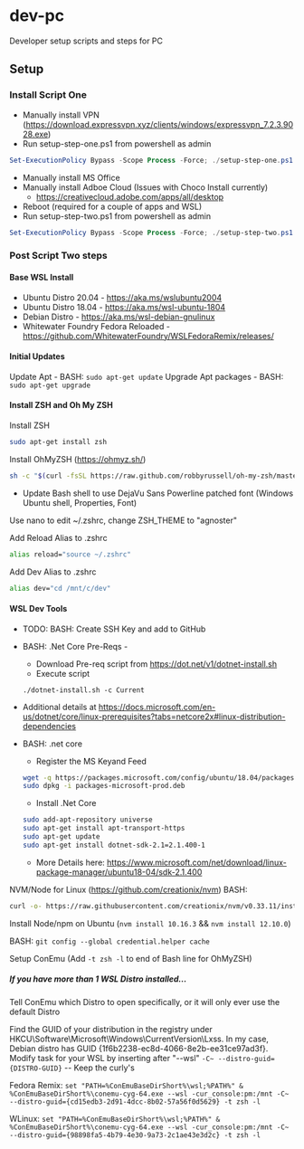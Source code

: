 # dev-pc

Developer setup scripts and steps for PC

## Setup

### Install Script One

- Manually install VPN (https://download.expressvpn.xyz/clients/windows/expressvpn_7.2.3.9028.exe)
- Run setup-step-one.ps1 from powershell as admin

```powershell
Set-ExecutionPolicy Bypass -Scope Process -Force; ./setup-step-one.ps1
```

- Manually install MS Office
- Manually install Adboe Cloud (Issues with Choco Install currently)
  - https://creativecloud.adobe.com/apps/all/desktop
- Reboot (required for a couple of apps and WSL)
- Run setup-step-two.ps1 from powershell as admin

```powershell
Set-ExecutionPolicy Bypass -Scope Process -Force; ./setup-step-two.ps1
```

### Post Script Two steps

#### Base WSL Install

- Ubuntu Distro 20.04 - https://aka.ms/wslubuntu2004
- Ubuntu Distro 18.04 - https://aka.ms/wsl-ubuntu-1804
- Debian Distro - https://aka.ms/wsl-debian-gnulinux
- Whitewater Foundry Fedora Reloaded - https://github.com/WhitewaterFoundry/WSLFedoraRemix/releases/

#### Initial Updates

Update Apt - BASH: ```sudo apt-get update```
Upgrade Apt packages - BASH: ```sudo apt-get upgrade```

#### Install ZSH and Oh My ZSH

Install ZSH

```bash
sudo apt-get install zsh
```

Install OhMyZSH (https://ohmyz.sh/)

```bash
sh -c "$(curl -fsSL https://raw.github.com/robbyrussell/oh-my-zsh/master/tools/install.sh)"
```

- Update Bash shell to use DejaVu Sans Powerline patched font (Windows Ubuntu shell, Properties, Font)

Use nano to edit ~/.zshrc, change ZSH_THEME to "agnoster"

Add Reload Alias to .zshrc

```bash
alias reload="source ~/.zshrc"
```

Add Dev Alias to .zshrc
```bash
alias dev="cd /mnt/c/dev"
```

#### WSL Dev Tools

- TODO: BASH: Create SSH Key and add to GitHub
- BASH: .Net Core Pre-Reqs - 
  - Download Pre-req script from https://dot.net/v1/dotnet-install.sh
  - Execute script

  ```./dotnet-install.sh -c Current```

 - Additional details at https://docs.microsoft.com/en-us/dotnet/core/linux-prerequisites?tabs=netcore2x#linux-distribution-dependencies
- BASH: .net core
  - Register the MS Keyand Feed
  
  ```bash
  wget -q https://packages.microsoft.com/config/ubuntu/18.04/packages-microsoft-prod.deb -O packages-microsoft-prod.deb
  sudo dpkg -i packages-microsoft-prod.deb
  ```
  - Install .Net Core

  ```bash
  sudo add-apt-repository universe
  sudo apt-get install apt-transport-https
  sudo apt-get update
  sudo apt-get install dotnet-sdk-2.1=2.1.400-1
  ```

  - More Details here: https://www.microsoft.com/net/download/linux-package-manager/ubuntu18-04/sdk-2.1.400

NVM/Node for Linux (https://github.com/creationix/nvm) BASH: 

```bash
curl -o- https://raw.githubusercontent.com/creationix/nvm/v0.33.11/install.sh | bash
```

Install Node/npm on Ubuntu (```nvm install 10.16.3```  && ```nvm install 12.10.0```)

BASH: ```git config --global credential.helper cache```

Setup ConEmu (Add ```-t zsh -l``` to end of Bash line for OhMyZSH)
  
##### If you have more than 1 WSL Distro installed...

Tell ConEmu which Distro to open specifically, or it will only ever use the default Distro

Find the GUID of your distribution in the registry under  HKCU\Software\Microsoft\Windows\CurrentVersion\Lxss. In my case, Debian distro has GUID {1f6b2238-ec8d-4066-8e2b-ee31ce97ad3f}.
Modify task for your WSL by inserting after "--wsl" ```-C~ --distro-guid={DISTRO-GUID}```    -- Keep the curly's

Fedora Remix:
```set "PATH=%ConEmuBaseDirShort%\wsl;%PATH%" & %ConEmuBaseDirShort%\conemu-cyg-64.exe --wsl -cur_console:pm:/mnt -C~ --distro-guid={cd15edb3-2d91-4dcc-8b02-57a56f0d5629} -t zsh -l```

WLinux:
```set "PATH=%ConEmuBaseDirShort%\wsl;%PATH%" & %ConEmuBaseDirShort%\conemu-cyg-64.exe --wsl -cur_console:pm:/mnt -C~ --distro-guid={98898fa5-4b79-4e30-9a73-2c1ae43e3d2c} -t zsh -l```
